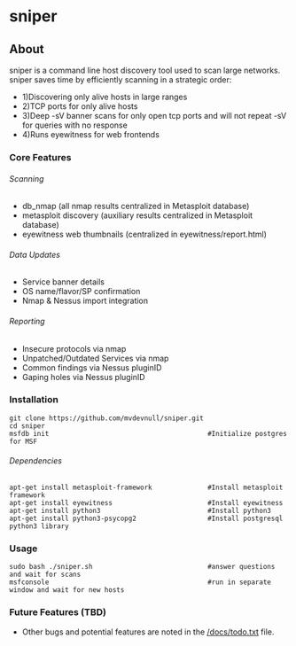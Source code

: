 # sniper

## About
sniper is a command line host discovery tool used to scan large networks.  
sniper saves time by efficiently scanning in a strategic order: 
* 1)Discovering only alive hosts in large ranges
* 2)TCP ports for only alive hosts
* 3)Deep -sV banner scans for only open tcp ports and will not repeat -sV for queries with no response
* 4)Runs eyewitness for web frontends

### Core Features
###### Scanning
* db_nmap (all nmap results centralized in Metasploit database)
* metasploit discovery (auxiliary results centralized in Metasploit database)
* eyewitness web thumbnails (centralized in eyewitness/report.html)
###### Data Updates
* Service banner details
* OS name/flavor/SP confirmation
* Nmap & Nessus import integration
###### Reporting
* Insecure protocols via nmap
* Unpatched/Outdated Services via nmap
* Common findings via Nessus pluginID
* Gaping holes via Nessus pluginID

### Installation
```
git clone https://github.com/mvdevnull/sniper.git
cd sniper
msfdb init                                        #Initialize postgres for MSF
```
###### Dependencies
````
apt-get install metasploit-framework              #Install metasploit framework
apt-get install eyewitness                        #Install eyewitness
apt-get install python3                           #Install python3
apt-get install python3-psycopg2                  #Install postgresql python3 library
````
### Usage
```
sudo bash ./sniper.sh                             #answer questions and wait for scans
msfconsole                                        #run in separate window and wait for new hosts
```

### Future Features (TBD)
* Other bugs and potential features are noted in the [/docs/todo.txt](https://github.com/mvdevnull/sniper/blob/master/docs/todo.txt) file.
